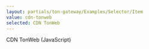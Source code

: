 ```yaml
---
layout: partials/ton-gateway/Examples/Selector/Item
value: cdn-tonweb
selected: CDN TonWeb
---
```


CDN TonWeb (JavaScript)